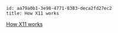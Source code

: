 ```
id: aa79a0b1-3e98-4771-8383-deca2fd27ec2
title: How X11 works
```

[How X11 works](https://magcius.github.io/xplain/article/)
